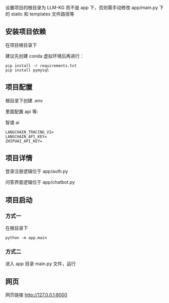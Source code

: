 设置项目的根目录为 LLM-KG 而不是 app 下，否则需手动修改 app/main.py 下的 static 和 templates 文件路径等

## 安装项目依赖

在项目根目录下

建议先创建 conda 虚拟环境后再进行：

```shell
pip install -r requirements.txt
pip install pymysql
```

## 项目配置
根目录下创建 .env

里面配置 api 等:

智谱 ai
```
LANGCHAIN_TRACING_V2=
LANGCHAIN_API_KEY=
ZHIPUAI_API_KEY=
```

## 项目详情
登录注册逻辑位于 app/auth.py

问答界面逻辑位于 app/chatbot.py

## 项目启动

### 方式一

在根目录下

```shell
python -m app.main
```

### 方式二

进入 app 目录 main.py 文件，运行 

## 网页

网页链接  http://127.0.0.1:8000 